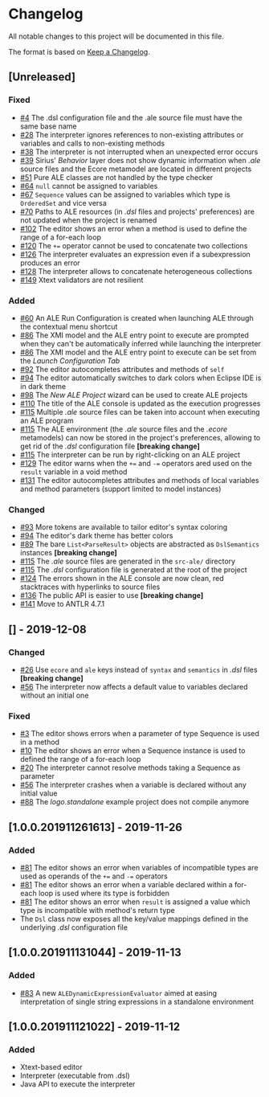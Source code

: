 # Changelog
All notable changes to this project will be documented in this file.

The format is based on [Keep a Changelog](https://keepachangelog.com/en/1.0.0/).

## [Unreleased]
### Fixed
- [#4](https://github.com/gemoc/ale-lang/issues/4) The .dsl configuration file and the .ale source file must have the same base name
- [#28](https://github.com/gemoc/ale-lang/issues/28) The interpreter ignores references to non-existing attributes or variables and calls to non-existing methods
- [#38](https://github.com/gemoc/ale-lang/issues/38) The interpreter is not interrupted when an unexpected error occurs
- [#39](https://github.com/gemoc/ale-lang/issues/39) Sirius' _Behavior_ layer does not show dynamic information when _.ale_ source files and the Ecore metamodel are located in different projects
- [#51](https://github.com/gemoc/ale-lang/issues/51) Pure ALE classes are not handled by the type checker
- [#64](https://github.com/gemoc/ale-lang/issues/64) `null` cannot be assigned to variables
- [#67](https://github.com/gemoc/ale-lang/issues/67) `Sequence` values can be assigned to variables which type is `OrderedSet` and vice versa
- [#70](https://github.com/gemoc/ale-lang/issues/70) Paths to ALE resources (in _.dsl_ files and projects' preferences) are not updated when the project is renamed
- [#102](https://github.com/gemoc/ale-lang/issues/102) The editor shows an error when a method is used to define the range of a for-each loop
- [#120](https://github.com/gemoc/ale-lang/issues/120) The `+=` operator cannot be used to concatenate two collections
- [#126](https://github.com/gemoc/ale-lang/issues/126) The interpreter evaluates an expression even if a subexpression produces an error
- [#128](https://github.com/gemoc/ale-lang/issues/128) The interpreter allows to concatenate heterogeneous collections
- [#149](https://github.com/gemoc/ale-lang/issues/149) Xtext validators are not resilient

### Added
- [#60](https://github.com/gemoc/ale-lang/issues/60) An ALE Run Configuration is created when launching ALE through the contextual menu shortcut
- [#86](https://github.com/gemoc/ale-lang/issues/86) The XMI model and the ALE entry point to execute are prompted when they can't be automatically inferred while launching the interpreter
- [#86](https://github.com/gemoc/ale-lang/issues/86) The XMI model and the ALE entry point to execute can be set from the *Launch Configuration Tab*
- [#92](https://github.com/gemoc/ale-lang/issues/92) The editor autocompletes attributes and methods of `self`
- [#94](https://github.com/gemoc/ale-lang/issues/94) The editor automatically switches to dark colors when Eclipse IDE is in dark theme
- [#98](https://github.com/gemoc/ale-lang/issues/98) The _New ALE Project_ wizard can be used to create ALE projects
- [#110](https://github.com/gemoc/ale-lang/issues/110) The title of the ALE console is updated as the execution progresses
- [#115](https://github.com/gemoc/ale-lang/pull/115) Multiple _.ale_ source files can be taken into account when executing an ALE program
- [#115](https://github.com/gemoc/ale-lang/pull/115) The ALE environment (the _.ale_ source files and the _.ecore_ metamodels) can now be stored in the project's preferences, allowing to get rid of the _.dsl_ configuration file **[breaking change]**
- [#115](https://github.com/gemoc/ale-lang/pull/115) The interpreter can be run by right-clicking on an ALE project
- [#129](https://github.com/gemoc/ale-lang/pull/129) The editor warns when the `+=` and `-=` operators ared used on the `result` variable in a void method
- [#131](https://github.com/gemoc/ale-lang/pull/131) The editor autocompletes attributes and methods of local variables and method parameters (support limited to model instances)

### Changed
- [#93](https://github.com/gemoc/ale-lang/issues/93) More tokens are available to tailor editor's syntax coloring
- [#94](https://github.com/gemoc/ale-lang/issues/94) The editor's dark theme has better colors
- [#89](https://github.com/gemoc/ale-lang/pull/89) The bare `List<ParseResult>` objects are abstracted as `DslSemantics` instances **[breaking change]**
- [#115](https://github.com/gemoc/ale-lang/pull/115) The _.ale_ source files are generated in the `src-ale/` directory
- [#115](https://github.com/gemoc/ale-lang/pull/115) The _.dsl_ configuration file is generated at the root of the project
- [#124](https://github.com/gemoc/ale-lang/pull/124) The errors shown in the ALE console are now clean, red stacktraces with hyperlinks to source files
- [#136](https://github.com/gemoc/ale-lang/pull/136) The public API is easier to use **[breaking change]**
- [#141](https://github.com/gemoc/ale-lang/issues/141) Move to ANTLR 4.7.1

## [] - 2019-12-08
### Changed
- [#26](https://github.com/gemoc/ale-lang/issues/26) Use `ecore` and `ale` keys instead of `syntax` and `semantics` in *.dsl* files **[breaking change]**
- [#56](https://github.com/gemoc/ale-lang/issues/56) The interpreter now affects a default value to variables declared without an initial one

### Fixed
- [#3](https://github.com/gemoc/ale-lang/issues/3) The editor shows errors when a parameter of type Sequence is used in a method
- [#10](https://github.com/gemoc/ale-lang/issues/10) The editor shows an error when a Sequence instance is used to defined the range of a for-each loop
- [#20](https://github.com/gemoc/ale-lang/issues/20) The interpreter cannot resolve methods taking a Sequence as parameter
- [#56](https://github.com/gemoc/ale-lang/issues/56) The interpreter crashes when a variable is declared without any initial value
- [#88](https://github.com/gemoc/ale-lang/pull/88) The *logo.standalone* example project does not compile anymore

## [1.0.0.201911261613] - 2019-11-26
### Added
- [#81](https://github.com/gemoc/ale-lang/pull/81) The editor shows an error when variables of incompatible types are used as operands of the `+=` and `-=` operators
- [#81](https://github.com/gemoc/ale-lang/pull/81) The editor shows an error when a variable declared within a for-each loop is used where its type is forbidden
- [#81](https://github.com/gemoc/ale-lang/pull/81) The editor shows an error when `result` is assigned a value which type is incompatible with method's return type
- The `Dsl` class now exposes all the key/value mappings defined in the underlying *.dsl* configuration file

## [1.0.0.201911131044] - 2019-11-13
### Added
- [#83](https://github.com/gemoc/ale-lang/pull/83) A new `ALEDynamicExpressionEvaluator` aimed at easing interpretation of single string expressions in a standalone environment

## [1.0.0.201911121022] - 2019-11-12
### Added
- Xtext-based editor
- Interpreter (executable from .dsl)
- Java API to execute the interpreter